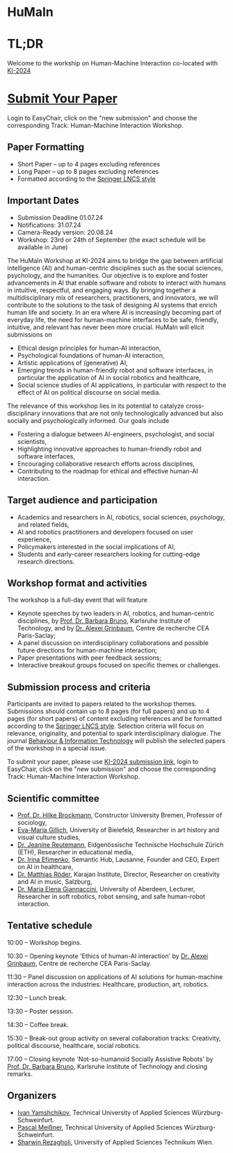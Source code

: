 # HuMaIn

# TL;DR

Welcome to the workship on Human-Machine Interaction co-located with [KI-2024](https://www.informatik.uni-wuerzburg.de/ki24/)

# [Submit Your Paper]( https://easychair.org/conferences/?conf=ki2024)

Login to EasyChair, click on the "new submission" and choose the corresponding Track: Human-Machine Interaction Workshop.

## Paper Formatting

* Short Paper – up to 4 pages excluding references
* Long Paper – up to 8 pages excluding references
* Formatted according to the [Springer LNCS style](https://www.overleaf.com/latex/templates/springer-lecture-notes-in-computer-science/kzwwpvhwnvfj)

## Important Dates
* Submission Deadline 01.07.24
* Notifications: 31.07.24
* Camera-Ready version: 20.08.24
* Workshop: 23rd or 24th of September (the exact schedule will be available in June)

  
The HuMaIn Workshop at KI-2024 aims to bridge the gap between artificial intelligence (AI) and human-centric disciplines such as the social sciences, psychology, and the humanities. Our objective is to explore and foster advancements in AI that enable software and robots to interact with humans in intuitive, respectful, and engaging ways. By bringing together a multidisciplinary mix of researchers, practitioners, and innovators, we will contribute to the solutions to the task of designing AI systems that enrich human life and society. In an era where AI is increasingly becoming part of everyday life, the need for human-machine interfaces to be safe, friendly, intuitive, and relevant has never been more crucial. HuMaIn will elicit submissions on
* Ethical design principles for human-AI interaction,
* Psychological foundations of human-AI interaction,
* Artistic applications of (generative) AI,
* Emerging trends in human-friendly robot and software interfaces, in particular the application of AI in social robotics and healthcare,
* Social science studies of AI applications, in particular with respect to the effect of AI on political discourse on social media.

The relevance of this workshop lies in its potential to catalyze cross-disciplinary innovations that are not only technologically advanced but also socially and psychologically informed. Our goals include
* Fostering a dialogue between AI-engineers, psychologist, and social scientists,
* Highlighting innovative approaches to human-friendly robot and software interfaces,
* Encouraging collaborative research efforts across disciplines,
* Contributing to the roadmap for ethical and effective human-AI interaction.


Target audience and participation
---------------------------------

* Academics and researchers in AI, robotics, social sciences, psychology, and related fields,
* AI and robotics practitioners and developers focused on user experience,
* Policymakers interested in the social implications of AI,
* Students and early-career researchers looking for cutting-edge research directions.

Workshop format and activities
-------------------------------

The workshop is a full-day event that will feature
* Keynote speeches by two leaders in AI, robotics, and human-centric disciplines, by [Prof. Dr. Barbara Bruno](https://sarai.iar.kit.edu/21_58.php), Karlsruhe Institute of Technology, and by [Dr. Alexei Grinbaum](https://irfu.cea.fr/en/Pisp/alexei.grinbaum/), Centre de recherche CEA Paris-Saclay;
* A panel discussion on interdisciplinary collaborations and possible future directions for human-machine interaction;
* Paper presentations with peer feedback sessions;
* Interactive breakout groups focused on specific themes or challenges.


Submission process and criteria
---------------------------------

Participants are invited to papers related to the workshop themes. Submissions should contain up to 8 pages (for full papers) and up to 4 pages (for short papers) of content excluding references and be formatted according to the [Springer LNCS style](https://www.overleaf.com/latex/templates/springer-lecture-notes-in-computer-science/kzwwpvhwnvfj). Selection criteria will focus on relevance, originality, and potential to spark interdisciplinary dialogue. The journal [Behaviour & Information Technology](https://www.tandfonline.com/journals/tbit20) will publish the selected papers of the workshop in a special issue.

To submit your paper, please use [KI-2024 submission link]( https://easychair.org/conferences/?conf=ki2024), login to EasyChair, click on the "new submission" and choose the corresponding Track: Human-Machine Interaction Workshop.

Scientific committee
---------------------

* [Prof. Dr. Hilke Brockmann](https://hilkebrockmann.eu/), Constructor University Bremen, Professor of sociology,
* [Eva-Maria Gillich](https://www.uni-bielefeld.de/sfb/sfb1288/projektbereiche/e05/gillich/), University of Bielefeld, Researcher in art history and visual culture studies,
* [Dr. Jeanine Reutemann](https://ethz.ch/de/die-eth-zuerich/organisation/abteilungen/lehrentwicklung-und-technologie/mitarbeitende-alphabetisch/person-detail.reutemann.html), Eidgenössische Technische Hochschule Zürich (ETH), Researcher in educational media,
* [Dr. Irina Efimenko](https://semantic-hub.com/about-us), Semantic Hub,  Lausanne, Founder and CEO, Expert on AI in healthcare,
* [Dr. Matthias Röder](https://matthiasroder.com/), Karajan Institute, Director, Researcher on creativity and AI in music, Salzburg,
* [Dr. Maria Elena Giannaccini](https://www.abdn.ac.uk/engineering/people/profiles/elena.giannaccini), University of Aberdeen, Lecturer, Researcher in soft robotics, robot sensing, and safe human-robot interaction.


Tentative schedule
------------------


10:00 – Workshop begins.

10:30 – Opening keynote 'Ethics of human-AI interaction' by [Dr. Alexei Grinbaum](https://irfu.cea.fr/en/Pisp/alexei.grinbaum/), Centre de recherche CEA Paris-Saclay.

11:30 – Panel discussion on applications of AI solutions for human-machine interaction across the industries: Healthcare, production, art, robotics.

12:30 – Lunch break.

13:30 – Poster session.

14:30 – Coffee break.

15:30 – Break-out group activity on several collaboration tracks: Creativity, political discourse, healthcare, social robotics.

17:00 – Closing keynote 'Not-so-humanoid Socially Assistive Robots' by [Prof. Dr. Barbara Bruno](https://sarai.iar.kit.edu/21_58.php), Karlsruhe Institute of Technology and closing remarks.


Organizers
-----------

* [Ivan Yamshchikov](mailto:ivan.yamshchikov@thws.de), Technical University of Applied Sciences Würzburg-Schweinfurt.
* [Pascal Meißner](mailto:pascal.meissner@thws.de), Technical University of Applied Sciences Würzburg-Schweinfurt.
* [Sharwin Rezagholi](mailto:sharwin.rezagholi@technikum-wien.at), University of Applied Sciences Technikum Wien.
